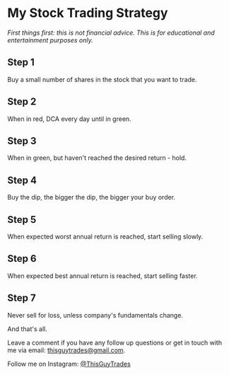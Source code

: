 # My Stock Trading Strategy

_First things first: this is not financial advice. This is for educational and entertainment purposes only._


## Step 1

Buy a small number of shares in the stock that you want to trade.

## Step 2

When in red, DCA every day until in green.

## Step 3

When in green, but haven't reached the desired return - hold.

## Step 4

Buy the dip, the bigger the dip, the bigger your buy order.

## Step 5

When expected worst annual return is reached, start selling slowly.

## Step 6

When expected best annual return is reached, start selling faster.

## Step 7

Never sell for loss, unless company's fundamentals change.

And that's all.

Leave a comment if you have any follow up questions or get in touch with me via email: [thisguytrades@gmail.com](mailto:thisguytrades@gmail.com).

Follow me on Instagram: [@ThisGuyTrades](https://www.instagram.com/thisguytrades/)
